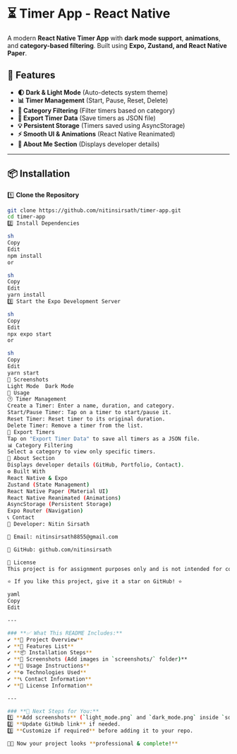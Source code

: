 # ⏳ Timer App - React Native

A modern **React Native Timer App** with **dark mode support**, **animations**, and **category-based filtering**. Built using **Expo, Zustand, and React Native Paper**.

## 🚀 Features

- **🌓 Dark & Light Mode** (Auto-detects system theme)
- **📊 Timer Management** (Start, Pause, Reset, Delete)
- **🎯 Category Filtering** (Filter timers based on category)
- **📂 Export Timer Data** (Save timers as JSON file)
- **💡 Persistent Storage** (Timers saved using AsyncStorage)
- **⚡ Smooth UI & Animations** (React Native Reanimated)
- **👤 About Me Section** (Displays developer details)

---

## 📦 Installation

1️⃣ **Clone the Repository**

```sh
git clone https://github.com/nitinsirsath/timer-app.git
cd timer-app
2️⃣ Install Dependencies

sh
Copy
Edit
npm install
or

sh
Copy
Edit
yarn install
3️⃣ Start the Expo Development Server

sh
Copy
Edit
npx expo start
or

sh
Copy
Edit
yarn start
📱 Screenshots
Light Mode	Dark Mode
📜 Usage
🕒 Timer Management
Create a Timer: Enter a name, duration, and category.
Start/Pause Timer: Tap on a timer to start/pause it.
Reset Timer: Reset timer to its original duration.
Delete Timer: Remove a timer from the list.
📂 Export Timers
Tap on "Export Timer Data" to save all timers as a JSON file.
📊 Category Filtering
Select a category to view only specific timers.
👤 About Section
Displays developer details (GitHub, Portfolio, Contact).
⚙️ Built With
React Native & Expo
Zustand (State Management)
React Native Paper (Material UI)
React Native Reanimated (Animations)
AsyncStorage (Persistent Storage)
Expo Router (Navigation)
📞 Contact
👤 Developer: Nitin Sirsath

📧 Email: nitinsirsath8855@gmail.com

🔗 GitHub: github.com/nitinsirsath

📝 License
This project is for assignment purposes only and is not intended for commercial use.

⭐ If you like this project, give it a star on GitHub! ⭐

yaml
Copy
Edit

---

### **✅ What This README Includes:**
✔ **📜 Project Overview**
✔ **🚀 Features List**
✔ **📦 Installation Steps**
✔ **📱 Screenshots (Add images in `screenshots/` folder)**
✔ **📜 Usage Instructions**
✔ **⚙️ Technologies Used**
✔ **📞 Contact Information**
✔ **📝 License Information**

---

### **📌 Next Steps for You:**
1️⃣ **Add screenshots** (`light_mode.png` and `dark_mode.png` inside `screenshots/` folder).
2️⃣ **Update GitHub link** if needed.
3️⃣ **Customize if required** before adding it to your repo.

🚀🔥 Now your project looks **professional & complete!**
```

